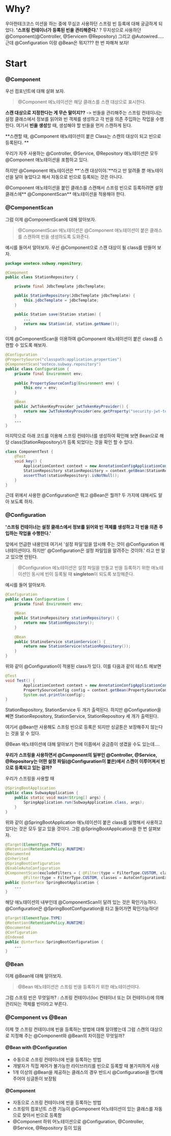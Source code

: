 # Why?
우아한테크코스 미션을 하는 중에 무심코 사용하던 스프링 빈 등록에 대해 궁금하게 되었다.
**'스프링 컨테이너가 등록된 빈을 관리해준다.'** ?
무지성으로 사용하던 @Component(@Controller, @Servicem @Repository) 그리고 @Autowired.....
근데 @Configuration 이랑 @Bean은 뭐지???
한 번 파해쳐 보자!


# Start
### @Component
우선 컴포넌트에 대해 살펴 보자.

> @Component 에노테이션은 해당 클래스를 스캔 대상으로 표시한다.

**스캔 대상으로 지정한다는 게 무슨 말이지??**
-> 빈들을 관리해주는 스프링 컨테이너는 설정 클래스에서 정보를 읽어와 빈 객체를 생성하고 각 빈을 의존 주입하는 작업을 수행한다.
여기서 **빈을 생성**할 때, 생성해야 할 빈들을 먼저 스캔하게 된다.

**스캔할 때, @Component 애노테이션이 붙은 Class는 스캔의 대상이 되고 빈으로 등록된다. **

우리가 자주 사용하는 @Controller, @Service, @Repository 애노테이션은 모두 @Component 애노테이션을 포함하고 있다.

하지만 @Component 애노테이션은 **'스캔 대상이야.'**라고 만 알려줄 뿐 애노테이선을 달아 놓았다고 해서 자동으로 빈으로 등록되는 것은 아니다.

@Component 애노테이션을 붙인 클래스를 스캔해서 스프링 빈으로 등록하려면 설정 클래스에** @ComponentScan** 애노테이션을 적용해야 한다.

### @ComponentScan
그럼 이제 @ComponentScan에 대해 알아보자.
> @ComponentScan 에노테이션은 @Component 애노테이션이 붙은 클래스를 스캔하여 빈을 생성하도록 도와준다.

예시를 들어서 알아보자.
우선 @Component으로 스캔 대상이 될 class를 만들어 보자.
```java
package wooteco.subway.repository;

@Component
public class StationRepository {

    private final JdbcTemplate jdbcTemplate;

    public StationRepository(JdbcTemplate jdbcTemplate) {
        this.jdbcTemplate = jdbcTemplate;
    }

    public Station save(Station station) {
     	...
        return new Station(id, station.getName());
    }
```
이제 @ComponentScan을 이용하여 @Component 애노테이션이 붙은 class를 스캔할 수 있도록 해보자.

```java
@Configuration
@PropertySource("classpath:application.properties")
@ComponentScan("ooteco.subway.repository")
public class Configuration {
	private final Environment env;
    
    public PropertySourceConfig(Environment env) {
        this.env = env;
    }

	@Bean
    public JwtTokenKeyProvider jwtTokenKeyProvider() {
        return new JwtTokenKeyProvider(env.getProperty("security-jwt-token-secret-key"));
    }
    ...
}

```

마지막으로 아래 코드를 이용해 스프링 컨테이너를 생성하여 확인해 보면 Bean으로 해당 class(StationRepository)가 등록 되었다는 것을 확인 할 수 있다.
```java
class ComponentTest {
    @Test
    void key() {
        ApplicationContext context = new AnnotationConfigApplicationContext(Configuration.class);
        StationRepository stationRepository = context.getBean(StationRepository.class);
        assertThat(stationRepository).isNotNull();
    }
}

```

근데 위에서 사용한 @Configuration은 뭐고 @Bean은 뭘까? 두 가지에 대해서도 알아 보도록 하자.

### @Configuration

**'스프링 컨테이너는 설정 클래스에서 정보를 읽어와 빈 객체를 생성하고 각 빈을 의존 주입하는 작업을 수행한다.'**

앞에서 언급한 내용인데 여기서 '설정 파일'임을 암시해 주는 것이 @Configuration 애너테이션이다. 하지만' @Configuration은 설정 파일임을 알려주는 것이야.' 라고 만 알고 있으면 안된다.

> @Configuration 에노테이션은 설정 파일을 만들고 빈을 등록하기 위한 애노테이션인 동시에 빈이 등록될 때 **singleton**이 되도록 보장해준다.

예시를 들어 알아보자.
```java
@Configuration
public class Configuration {
	private final Environment env;
   
	@Bean
    public StatinoRepository stationRepository() {
    	return new StationRepository();
    }
   
    @Bean
    public StatinoService stationService() {
    	return new StationService(stationRepository());
    }
}
```
위와 같이 @Configuration이 적용된 class가 있다.
이를 다음과 같이 테스트 헤보면

```java
@Test
void Test() {
	    ApplicationContext context = new AnnotationConfigApplicationContext(PropertySourceConfig.class);
        PropertySourceConfig config = context.getBean(PropertySourceConfig.class);
        System.out.println(config);
}
```
StationRepository, StationService 두 개가 출력된다. 하지만 @Configuration을 빼면 StationRepository, StationService, StationRepository 세 개가 출력된다.

여기서 @Bean만 사용해도 스프링 빈으로 등록은 되지만 싱글톤은 보장해주지 않는다는 것을 알 수 있다.

@Bean 애노테이션에 대해 알아보기 전에 이쯤에서 궁금증이 생겼을 수도 있는데....

**우리가 스프링을 사용하면서 @Component의 일부인 @Controller, @Service, @Repository는 어떤 설정 파일(@Configuration이 붙은)에서 스캔이 이루어져서 빈으로 등록되고 있는 걸까?**

우리가 스프링을 사용할 때
```java
@SpringBootApplication
public class SubwayApplication {
    public static void main(String[] args) {
        SpringApplication.run(SubwayApplication.class, args);
    }
}
```
위와 같이 @SpringBootApplication 애노테이션이 붙은 class를 실행해서 사용하고 있다는 것은 모두 알고 있을 것이다.
그럼 @SpringBootApplication을 한 번 살펴보자.

```java
@Target(ElementType.TYPE)
@Retention(RetentionPolicy.RUNTIME)
@Documented
@Inherited
@SpringBootConfiguration
@EnableAutoConfiguration
@ComponentScan(excludeFilters = { @Filter(type = FilterType.CUSTOM, classes = TypeExcludeFilter.class),
		@Filter(type = FilterType.CUSTOM, classes = AutoConfigurationExcludeFilter.class) })
public @interface SpringBootApplication {
	...
}
```
해당 애노태이션의 내부인데 @ComponentScan이 달려 있는 것은 확인가능하다. @Configuration은  @SpringBootConfiguration을 타고 들어가면 확인가능하다!
```java
@Target(ElementType.TYPE)
@Retention(RetentionPolicy.RUNTIME)
@Documented
@Configuration
@Indexed
public @interface SpringBootConfiguration {
	...
}
```
### @Bean
이제 @Bean에 대해 알아보자.
> @Bean 애노테이션은 스프링 빈을 등록하기 위한 애노테이션이다.

그럼 스프링 빈은 무엇일까?
: 스프링 컨테이너(Ioc 컨테이너 또는 DI 컨테이너)에 의해 관리되는 객체를 빈이라고 부른다.

### @Component vs @Bean
이제 껏 스프링 컨테이너에 빈을 등록하는 방법에 대해 알아봤는데
그럼 스캔의 대상으로 지정해 주는 @Component와 @Bean의 차이점은 무엇일까?

#### @Bean with @Configuration
- 수동으로 스프링 컨테이너에 빈을 등록하는 방법
- 개발자가 직접 제어가 불가능한 라이브러리를 빈으로 등록할 때 불가피하게 사용
- 1개 이상의 @Bean을 제공하는 클래스의 경우 반드시 @Configuration을 명시해 주어야 싱글톤이 보장됨


#### @Component
- 자동으로 스프링 컨테이너에 빈을 등록하는 방법
- 스프링의 컴포넌트 스캔 기능이 @Component 어노테이션이 있는 클래스를 자동으로 찾아서 빈으로 등록함
- @Component 하위 어노테이션으로 @Configuration, @Controller, @Service, @Repository 등이 있음
